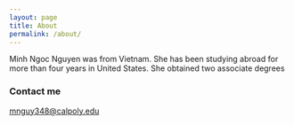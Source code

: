 ```yaml
---
layout: page
title: About
permalink: /about/
---
```

Minh Ngoc Nguyen was from Vietnam.  She has been studying abroad for more than four years in United States.  She obtained two associate degrees


### Contact me

[mnguy348@calpoly.edu](mnguy348@calpoly.edu)
